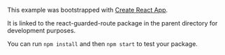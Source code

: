 This example was bootstrapped with [Create React App](https://github.com/facebook/create-react-app).

It is linked to the react-guarded-route package in the parent directory for development purposes.

You can run `npm install` and then `npm start` to test your package.
